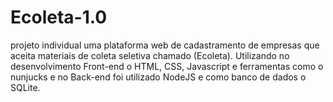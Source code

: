 # Ecoleta-1.0
projeto individual uma plataforma web de cadastramento de empresas que aceita materiais de coleta seletiva chamado (Ecoleta). Utilizando no desenvolvimento Front-end o HTML, CSS, Javascript e ferramentas como o nunjucks e no Back-end foi utilizado NodeJS e como banco de dados o SQLite.
